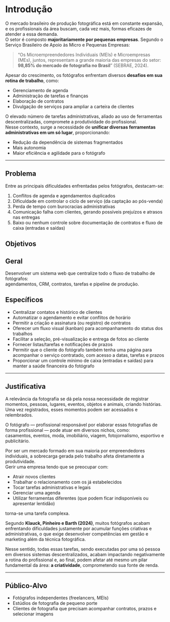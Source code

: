 # Introdução

O mercado brasileiro de produção fotográfica está em constante expansão, e os profissionais da área buscam, cada vez mais, formas eficazes de atender a essa demanda.  
O setor é composto **majoritariamente por pequenas empresas**. Segundo o Serviço Brasileiro de Apoio às Micro e Pequenas Empresas:

> “Os Microempreendedores Individuais (MEIs) e Microempresas (MEs), juntos, representam a grande maioria das empresas do setor: **98,85% do mercado de fotografia no Brasil**” (SEBRAE, 2024).

Apesar do crescimento, os fotógrafos enfrentam diversos **desafios em sua rotina de trabalho**, como:

- Gerenciamento de agenda  
- Administração de tarefas e finanças  
- Elaboração de contratos  
- Divulgação de serviços para ampliar a carteira de clientes  

O elevado número de tarefas administrativas, aliado ao uso de ferramentas descentralizadas, compromete a produtividade do profissional.  
Nesse contexto, surge a necessidade de **unificar diversas ferramentas administrativas em um só lugar**, proporcionando:

- Redução da dependência de sistemas fragmentados  
- Mais autonomia  
- Maior eficiência e agilidade para o fotógrafo  

---


## Problema

Entre as principais dificuldades enfrentadas pelos fotógrafos, destacam-se:

1. Conflitos de agenda e agendamentos duplicados  
2. Dificuldade em controlar o ciclo de serviço (da captação ao pós-venda)  
3. Perda de tempo com burocracias administrativas  
4. Comunicação falha com clientes, gerando possíveis prejuízos e atrasos nas entregas  
5. Baixo ou nenhum controle sobre documentação de contratos e fluxo de caixa (entradas e saídas)  

## Objetivos

## Geral
Desenvolver um sistema web que centralize todo o fluxo de trabalho de fotógrafos:  
agendamentos, CRM, contratos, tarefas e pipeline de produção.  

## Específicos
- Centralizar contatos e histórico de clientes  
- Automatizar o agendamento e evitar conflitos de horário  
- Permitir a criação e assinatura (ou registro) de contratos  
- Oferecer um fluxo visual (kanban) para acompanhamento do status dos trabalhos  
- Facilitar a seleção, pré-visualização e entrega de fotos ao cliente  
- Fornecer listas/tarefas e notificações de prazos  
- Permitir que o cliente do fotógrafo também tenha uma página para acompanhar o serviço contratado, com acesso a datas, tarefas e prazos  
- Proporcionar um controle mínimo de caixa (entradas e saídas) para manter a saúde financeira do fotógrafo  

---

## Justificativa

A relevância da fotografia se dá pela nossa necessidade de registrar momentos, pessoas, lugares, eventos, objetos e animais, criando histórias.  
Uma vez registrados, esses momentos podem ser acessados e relembrados.  

O fotógrafo — profissional responsável por elaborar essas fotografias de forma profissional — pode atuar em diversos nichos, como:  
casamentos, eventos, moda, imobiliário, viagem, fotojornalismo, esportivo e publicitário.  

Por ser um mercado formado em sua maioria por empreendedores individuais, a sobrecarga gerada pelo trabalho afeta diretamente a produtividade.  
Gerir uma empresa tendo que se preocupar com:  

- Atrair novos clientes  
- Trabalhar o relacionamento com os já estabelecidos  
- Tocar tarefas administrativas e legais  
- Gerenciar uma agenda  
- Utilizar ferramentas diferentes (que podem ficar indisponíveis ou apresentar lentidão)  

torna-se uma tarefa complexa.  

Segundo **Klauck, Pinheiro e Barth (2024)**, muitos fotógrafos acabam enfrentando dificuldades justamente por acumular funções criativas e administrativas, o que exige desenvolver competências em gestão e marketing além da técnica fotográfica.  

Nesse sentido, todas essas tarefas, sendo executadas por uma só pessoa em diversos sistemas descentralizados, acabam impactando negativamente a rotina do profissional e, ao final, podem afetar até mesmo um pilar fundamental da área: **a criatividade**, comprometendo sua fonte de renda.  

---

## Público-Alvo

- Fotógrafos independentes (freelancers, MEIs)  
- Estúdios de fotografia de pequeno porte  
- Clientes de fotografia que precisam acompanhar contratos, prazos e selecionar imagens  

